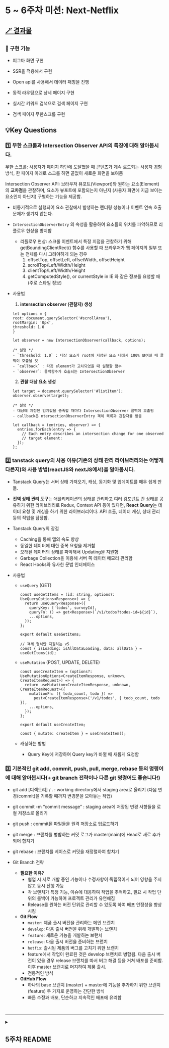 # 5 ~ 6주차 미션: Next-Netflix

## [🪄 결과물](https://next-netflix-20th-onedwo.vercel.app)

### 🩵 구현 기능

- 피그마 화면 구현

- SSR을 적용해서 구현

- Open api를 사용해서 데이터 패칭을 진행

- 동적 라우팅으로 상세 페이지 구현

- 실시간 키워드 검색으로 검색 페이지 구현

- 검색 페이지 무한스크롤 구현

## 💡Key Questions

### 1️⃣ 무한 스크롤과 Intersection Observer API의 특징에 대해 알아봅시다.

무한 스크롤: 사용자가 페이지 하단에 도달했을 때 콘텐츠가 계속 로드되는 사용자 경험 방식, 한 페이지 아래로 스크롤 하면 끝없이 새로운 화면을 보여줌

Intersection Observer API: 브라우저 뷰포트(Viewport)와 원하는 요소(Element)의 **교차점**을 관찰하며, 요소가 뷰포트에 포함되는지 아닌지 (사용자 화면에 지금 보이는 요소인지 아닌지) 구별하는 기능을 제공함.

- 비동기적으로 실행되어 요소 관찰에서 발생하는 렌더링 성능이나 이벤트 연속 호출 문제가 생기지 않는다.
- `IntersectionObserverEntry` 의 속성을 활용하여 요소들의 위치를 파악하므로 리플로우 현상을 방지함
  - 리플로우 현상: 스크롤 이벤트에서 특정 지점을 관찰하기 위해 getBoundingClientRect() 함수를 사용할 때 브라우저가 웹 페이지의 일부 또는 전체를 다시 그려야하게 되는 경우
    1. offsetTop, offsetLeft, offsetWidth, offsetHeight
    2. scrollTop/Left/Width/Height
    3. clientTop/Left/Width/Height
    4. getComputedStyle(), or currentStyle in IE
    와 같은 정보를 요청할 때 (주로 스타일 정보)
- 사용법

  1. **intersection observer (관찰자) 생성**

  ```
  let options = {
  root: document.querySelector('#scrollArea'),
  rootMargin: '0px',
  threshold: 1.0
  }

  let observer = new IntersectionObserver(callback, options);

  /* 설명 */
  - `threshold: 1.0` : 대상 요소가 root에 지정된 요소 내에서 100% 보여질 때 콜백이 호출될 것
  - `callback` : 타깃 element가 교차되었을 때 실행할 함수
  - `observer`: 콜백함수가 호출되는 IntersectionObserver
  ```

  2. **관찰 대상 요소 생성**

  ```
  let target = document.querySelector('#listItem');
  observer.observe(target);

  /* 설명 */
  - 대상에 지정된 임계값을 충족할 때마다 IntersectionObserver 콜백이 호출됨
  - callback은 ntersectionObserverEntry 객체 목록과 관찰자를 받음

  let callback = (entries, observer) => {
    entries.forEach(entry => {
      // Each entry describes an intersection change for one observed
      // target element:
    });
  };
  ```

### 2️⃣ tanstack query의 사용 이유(기존의 상태 관리 라이브러리와는 어떻게 다른지)와 사용 방법(reactJS와 nextJS에서)을 알아봅시다.

- Tanstack Query는 서버 상태 가져오기, 캐싱, 동기화 및 업데이트를 매우 쉽게 만듦.
- **전역 상태 관리 도구**는 애플리케이션의 상태를 관리하고 여러 컴포넌트 간 상태를 공유하기 위한 라이브러리로 Redux, Context API 등이 있다면, **React Query**는 데이터 요청 및 캐싱을 하기 위한 라이브러리이다. API 호출, 데이터 캐싱, 상태 관리 등의 작업을 담당함.
- Tanstack Query의 장점
  - Caching을 통해 앱의 속도 향상
  - 동일한 데이터에 대한 중복 요청을 제거함
  - 오래된 데이터의 상태를 파악해서 Updating을 지원함
  - Garbage Collection을 이용해 서버 쪽 데이터 메모리 관리함
  - React Hooks와 유사한 문법 인터페이스
- 사용법

  - `useQuery` (GET)

    ```
    const useGetItems = (id: string, options?: UseQueryOptions<Response>) => {
      return useQuery<Response>({
        queryKey: ['todos', surveyId],
        queryFn: () => get<Response>(`/v1/todos?todos-id=${id}`),
        ...options,
      });
    };

    export default useGetItems;

    // 객체 형식만 지원하는 v5
    const { isLoading: isAllDataLoading, data: allData } = useGetItems(id);
    ```

  - `useMutation` (POST, UPDATE, DELETE)

    ```
    const useCreateItem = (options?: UseMutationOptions<CreateItemResponse, unknown, CreateItemRequest>) => {
      return useMutation<CreateItemResponse, unknown, CreateItemRequest>({
        mutationFn: ({ todo_count, todo }) =>
          post<CreateItemResponse>('/v1/todos', { todo_count, todo }),
        ...options,
      });
    };

    export default useCreateItem;

    const { mutate: createItem } = useCreateItem();
    ```

  - 캐싱하는 방법
    - Query Key에 저장하여 Query key가 바뀔 때 새롭게 요청함

### 3️⃣ 기본적인 git add, commit, push, pull, merge, rebase 등의 명령어에 대해 알아봅시다(+ git branch 전략이나 다른 git 명령어도 좋습니다!)

- git add [디렉토리] / . : working directory에서 staging area로 올리기 (다음 변경(commit)을 기록할 때까지 변경분을 모아놓는 작업)
- git commit -m “commit message” : staging area에 저장된 변경 사항들을 로컬 저장소로 올리기
- git push : commit된 파일들을 원격 저장소로 업로드하기
- git merge : 브랜치를 병합하는 커밋 로그가 master(main)에 Head로 새로 추가되어 합치기
- git rebase : 브랜치를 베이스로 커밋을 재정렬하여 합치기

- Git Branch 전략
  - **필요한 이유?**
    - 협업 시 서로 개발 중인 기능이나 수정사항이 독립적이게 되어 영향을 주지 않고 동시 진행 가능
    - 각 브랜치가 특정 기능, 이슈에 대응하여 작업을 추적하고, 필요 시 작업 단위의 롤백이 가능하여 프로젝트 관리가 유연해짐
    - Release를 원하는 버전 단위로 관리할 수 있도록 하여 배포 안정성을 향상시킴
  - **Git Flow**
    - `master`: 제품 출시 버전을 관리하는 메인 브랜치
    - `develop`: 다음 출시 버전을 위해 개발하는 브랜치
    - `feature`: 새로운 기능을 개발하는 브랜치
    - `release`: 다음 출시 버전을 준비하는 브랜치
    - `hotfix`: 출시된 제품의 버그를 고치기 위한 브랜치
    - feature에서 작업이 완료된 것은 develop 브랜치로 병합됨. 다음 출시 버전이 있을 경우 release 브랜치를 따서 버그 해결 등을 거쳐 배포를 준비함. 이후 master 브랜치로 머지하여 제품 출시.
    - 전통적인 방식
  - **GitHub Flow**
    - 하나의 base 브랜치 (master) + master에 기능을 추가하기 위한 브랜치 (feature) 두 가지로 운영하는 간단한 방식
    - 빠른 수정과 배포, 단순하고 지속적인 배포에 유리함

<br/>
<hr>

<details>
<summary><h2>5주차 README</h2></summary>
<div markdown="1">
  
### 🩵 느낀 점

**[송유선]** 협업으로 진행하는 첫 스터디 과제라 우여곡절이 많았던 것 같다. 초기 세팅을 맞출 때부터 오류가 많이 나서 당황했지만, 같이 극복하는 과정에서 배운 것도 많았다. (public 폴더의 위치에 따른 경로 설정부터, next.js 의 파일 구조까지...) 이번에 Next.js, Tailwind.css, OpenAPI 등 처음 써 보는 게 너무 많아서 더 애를 먹었던 것 같다. 효율적인 코드를 작성하고 싶었는데 맞게 작성하고 있는지 확신할 수가 없어서 답답했다.. 나는 main과 detail 페이지를 작업했는데, 고민을 했던 부분 중 하나는 메인홈에서 혼합되어 있는 컨텐츠들의 상세 페이지를 어떻게 라우팅할지였다. 종류가 movie랑 tv로 섞여 있는데 getContents에서 불러오는 정보에는 영화인지 티비 프로그램인지 알려주는 부분이 없었지만 detail 정보를 요청하기 위해서는 id 앞에 종류를 써야 했다. 그래서 아예 상세 페이지를 라우팅할 때 미리 정의한 media_type을 (`const media_type = category.includes('/tv') ? 'tv' : 'movie';`) id와 함께 주소에 넣고 넘긴 뒤 params로 작업했는데... 버셀에서 배포할 때 오류가 났다..^^ 로컬에선 아무 문제 없었는데, 배포 시에는 더 엄격한 타입 검증을 해서 그런 것 같다. params 말고 props 각각 타입 지정해보기도 하고 여러 방법을 써 봤는데 아직 만족스럽게 해결하지 못 했다... (결국 eslintrc 에 any 쓸 수 있도록 규칙 추가함...) 이 부분은 다음 주에 가능하면 좀 더 괜찮은 방향으로 수정해보고 싶다. 추가로, 이번에는 스켈레톤이나 로딩 중에 보여줄 화면을 따로 만들지 못했는데 다음 주에 간단하게라도 추가해보고 싶다.
<br/><br/>
**[최지원]** Next를 처음 써보아서 초반에는 리액트와 가장 크게 다른 부분인 라우팅 방식, 서버 컴포넌트의 활용에 대해 알아본 후 시작했었습니다. 초기 세팅을 잘 해두어야 뒤에 가서 번거로움을 줄일 수 있다는 깨달음을 그 어떤 때보다 실감했고, 이번 협업에서 저는 초기 세팅, 랜딩 페이지, 검색 페이지를 담당했습니다. api key를 노출시키지 않기 위한 방법으로는 `next.config.ts` 에 가짜 경로를 지정해주는 방식을 적용하였는데, api 호출 함수쪽에서 해당 가짜 경로의 앞부분에 불필요한 domain을 붙여두거나 query 앞에 &와 ? 를 혼동하는 등 사소한 실수들과 결합되어 원하는 요청이 안 되는데서 조금 헤맸었습니다 .. 그리고 무엇보다 `“use client”`를 쓰지 않기 위한 서버 컴포넌트를 짜는 것에서 큰 어려움을 느꼈습니다. 실시간 검색이다 보니 useEffect는 필요한데, 해당 Search 컴포넌트는 서버 컴포넌트로 쓰고 싶어서 결국 useEffect를 포함하는 하위 클라이언트 컴포넌트로 분리하였고, 또다시 따로 분리한 Input 컴포넌트는 memo로 감싸주었습니다. 또 검색어 입력에서 입력값 변경에 따라 함수를 호출하기 때문에 한 자씩 입력될 때마다 불필요하게 리렌더링 되는 것을 막기 위해 `useDebouncedCallback`으로 감싸 0.3초의 지연을 주는 디바운싱을 적용했고, 처음에는 해당 처리를 하고 나니 또 초기 데이터가 뜨지 않는 문제가 발생하여 useEffect를 초기에만 한 번 불러오는 용도로 적용하였습니다. 무한 스크롤은 다음 주차에 적용해보고자 하고, 추가로 key question을 작성하면서 더 알게 된 최적화 방식을 적용해보고 싶습니다. 알아볼수록 지금까지 써온 React는 정말 좁은 범주였음을 느끼며.. 더욱 공부해야 할 게 많다고 느낀 한 주였습니다.<br/>
+) 프로젝트 본격 개발에 앞서 유선언니와 미리 협업을 경험해 볼 수 있어 좋았습니다. 대면으로 만나서 진행하니 빠르고 유연한 소통이 가능했고, 서로 의견을 활발히 주고 받아서 더 시너지를 낼 수 있었던 것 같습니다.
<br/>

## 💡Key Questions

### 1️⃣ React 18 버전의 변경점에 대해 설명해주세요.(+ 19 버전에 대한 추가 설명도 좋습니다)

**1. Server component (RSC) & Client component (RCC)**

기존 리액트 컴포넌트의 비동기적 data fetching은 client-server waterfall을 야기한다는 문제점이 있다. 부모 컴포넌트는 렌더링 후 필요한 데이터를 받아오기 시작하고 이 과정이 끝나기 전까지 자식 컴포넌트의 렌더링과 API 호출이 지연되며 불필요한 렌더링이 발생하기 때문이다.

이를 위해 등장한 서버 컴포넌트는 서버에서 Render을 수행하기 때문에 API를 통한 데이터 요청의 latency를 줄이고, 클라이언트에서 연속된 API 호출을 제거하여 client-server waterfall을 막는다.

**RSC의 장점**

- 자유로운 서버 리소스 접근
- 제로 번들 사이즈 컴포넌트
- 자동 코드 분할

참고: https://tech.kakaopay.com/post/react-server-components/#%EB%A6%AC%EC%95%A1%ED%8A%B8-%EC%84%9C%EB%B2%84-%EC%BB%B4%ED%8F%AC%EB%84%8C%ED%8A%B8rsc%EC%99%80-%EC%84%9C%EB%B2%84-%EC%82%AC%EC%9D%B4%EB%93%9C-%EB%A0%8C%EB%8D%94%EB%A7%81ssr

**2. Automatic batching**

상태 업데이트(setState)를 하나로 통합해서 배치 처리를 한 후 단일 리렌더링으로 처리함으로써 리렌더링 성능을 개선한다.

17v : 이벤트 핸들러 내부 자체에서만 상태 업데이트가 여러 번 발생할 경우 배치처리를 하여 한 번만 렌더링한다. 그 안에서 fetch()와 같이 콜백을 받아 처리하는 메소드가 있는 경우 적용되지 않는다. 따라서 state 수가 많아질수록 불필요한 리렌더링도 많이 발생한다.

18v : 이벤트 핸들러 내부에서 fetch() 함수를 활용해도 배치처리가 적용되어 핸들러 1번 작동마다 리렌더링이 1번 발생한다. but 아래와 같은 혼용 상태에서는 적용되지 않는다.

```tsx
const onClickCreateNumber = () => {
  // 핸들러 내부에서 상태 업데이트 (콜스택)
  setNumber((prev) => prev + 1);

  // fetch() 콜백함수 내부에서 상태 업데이트 (태스트 큐)
  fetch('https://jsonplaceholder.typicode.com/posts/1').then((response) => {
    setBoolean((prev) => !prev);
  });
};
```

**3. Concurrent Feature**

동시성 모드란 여러 작업을 동시에 처리하도록 우선순위를 나눠 작업 간 빠른 전환으로 동시에 수행되는 것처럼 하는 처리이다. js는 싱글 스레드 기반 언어이므로 작업을 실제로 동시에 처리하지는 않는다. 사용자 경험을 개선하는데 중요하다.

- **Suspense**

  사용자에게 보여주고 싶은 컴포넌트를 먼저 렌더링할 수 있게 하는 기능이다. 초기 렌더링 페이지를 전체가 아닌 빠르게 준비된 부분부터 보여주어 초기 렌더링 속도가 감소한다.

  ```tsx
  <Suspense fallback={<Spinner />}>
    <Comments />
  </Suspense>
  ```

  Suspense로 렌더링을 원하는 컴포넌트를 감싸면 해당 컴포넌트 렌더링이 완료되기 전까지 fallback 내부의 컴포넌트를 사용자에게 보여준다. SSR환경에서 가장 잘 작동한다.

- createRoot
  위의 배치처리와 동시성 모드는 render() 대신 쓰이는 createRoot API를 통해 지원된다. 아래와 같이 쓰인다.

  ```tsx
  // React-18v
  import React from 'react';
  import App from './App';

  import { createRoot } from 'react-dom/client';
  const container = document.getElementById('root');
  const root = createRoot(container);
  root.render(<App />);
  ```

- **Transition**
  기존의 디바운스, 쓰로틀링, setTimeout은 특정 시간을 반드시 기다려야 했으나 이를 사용하지 않고 `useTransition` 훅을 통해 `isPending` 상태값을 가져와 렌더링 결과를 분기 처리한다.
  `isPending`: state 변경 직후에도 UI를 리렌더링 하지 않고 잠시 유지하는 상태
  `startTransition` : 우선순위가 높은 상태 업데이트가 발생하면 내부에 선언한 상태 업데이트는 중단되고 클릭이나 키 입력이 끝난 후 이후에 해당 상태 업데이트가 발생한다.
  ```tsx
  const [isPending, startTransition] = useTransition({ timeoutMs: 5000 });
  ```

**4. New Hooks**

- `useId()`
  - 난수 ID를 생성하는 Hook
  - 클라이언트와 서버간의 hydration의 불일치를 피하면서 유니크 아이디를 생성하지만 key는 아니다.
  ```tsx
  function CreateId() {
    const id = useId();
    return <input id={id} type="text" />;
  }
  ```
- `useDeferredValue()`
  - 트리에서 급하지 않은 부분의 재랜더링을 지연할 수 있는 기능을 지원
  - 디바운스와 비슷하지만 고정된 지연시간이 없고 렌더링이 반영되는 시점에 지연 렌더링을 시도합니다.
    - But 주의할 점은 https://11001.tistory.com/250

### 2️⃣ nextJS 13 이후의 app routing 방식의 특징과 기능에 대해 설명해주세요.

Next.js 13 버전은 기존의 페이지 라우팅 방식에서 벗어나 새로운 App Routing 방식을 도입하여 개발자 경험과 성능을 향상시켰다. 우선 첫째로, 디렉터리를 구성하는 방식에 변화가 생겼다.

13 이전 버전에서는 pages 디렉터리를 중심으로 라우팅이 이루어졌다. pages 디렉터리 내부에 파일이나 디렉터리를 생성하면 해당 경로가 자동으로 라우팅되었다. (pages/main.js 파일을 생성하면 /main 경로로 접근하는 방식) 그러나 13에서는 새로운 app 디렉터리를 도입하여 해당 방식을 개선하였다. 우선 각 디렉터리 내에 layout.js 파일을 생성하여 해당 경로의 공통 레이아웃을 정의할 수 있고, loading.js와 error.js 파일을 통해 로딩 상태와 에러 처리를 디렉터리별로 관리할 수 있으며, 파일 상단에 'use client'; 지시어를 사용하여 클라이언트 컴포넌트를 정의할 수도 있다.

Next.js 13에서는 기본적으로 서버 컴포넌트(서버에서 렌더링되며, 비동기 함수로 정의 가능)를 사용하며, 필요에 따라 클라이언트 컴포넌트('use client'; 지시어를 사용하여 정의하며, 브라우저에서 실행됨)를 정의한다. 서버 컴포넌트에서는 데이터베이스 접근, API 호출 등 서버 측 로직을 직접 구현할 수 있다. 이를 통해 서버리스 함수를 작성할 수 있으며, 별도의 백엔드 서버 없이도 백엔드 로직을 구현할 수 있다.

또한, 패러랠 라우트(동일한 레벨에서 여러 경로를 동시에 렌더링할 수 있도록 하는 기능)와 인터셉팅 라우트(기존의 네비게이션 흐름을 가로채어 다른 UI를 렌더링할 수 있게 함)도 구현 가능하다. 각각 [[]]나 (())를 사용하여 라우트를 정의하면 된다.

SSR은 서버 사이드 렌더링으로, 요청 시점에 서버에서 HTML을 생성하여 클라이언트에게 전달하는 방식이다. Next.js에서는 기본적으로 페이지 컴포넌트를 비동기 함수로 정의하고, 내부에서 데이터를 패칭하여 SSR을 구현한다. SSG는 빌드 시점에 HTML을 생성하여 CDN에 배포하는 방식으로, 빠른 응답 속도와 캐싱에 유리하다는 장범이 있다. Next.js에서 이걸 구현하려면 getStaticProps나 generateStaticParams를 사용하면 된다.

### 3️⃣ vercel, netlify 같은 호스팅 플랫폼의 특징과 내부 구현 원리에 대해 설명해주세요(+ aws의 스토리지와 인스턴스 등 생태계에 대해서도 알려주세요)

**1) Vercel**

Next.js의 개발사로, CI/CD 파이프라인을 자동화하여 Git에서 커밋이 발생할 때마다 변경된 내용을 자동으로 빌드하고 배포한다.

1. **서버리스 기능**: 클라이언트 요청에 따라 서버리스 함수가 트리거된다. 이 함수는 AWS Lambda 같은 서버리스 플랫폼을 기반으로, 필요할 때마다 인스턴스를 생성하여 실행하고, 처리가 끝나면 인스턴스를 제거한다.
2. **캐싱과 엣지 네트워크**: 전 세계에 분산된 CDN을 통해 정적 콘텐츠를 캐싱하여 빠르게 제공하고, 데이터베이스나 API 호출이 필요한 경우에는 엣지 네트워크를 사용해 지연 시간을 최소화한다.

**2) Netlify**

Jamstack(Javascript, API, Markup) 구조의 프로젝트에 최적화되어 있으며, 정적 웹사이트 생성과 CDN 배포를 기본으로 합니다.

1. **CI/CD 파이프라인**: Git 저장소에 변경이 발생하면 자동으로 빌드와 배포를 수행하고, 사용자 정의 가능한 빌드 스크립트를 통해 애플리케이션의 복잡한 빌드 과정을 유연하게 설정할 수 있다.
2. **서버리스 함수 지원**: Netlify Functions라는 서버리스 기능을 통해, 요청이 발생할 때만 함수를 실행하는 방식으로 리소스를 절약한다.
3. **내부 CDN 및 엣지 네트워크**: 전 세계 CDN 네트워크를 통해 정적 자산을 빠르게 제공, 특정 페이지나 API 호출을 위한 엣지 네트워크 최적화로 성능을 높인다.

**3) AWS 생태계**

1. **AWS 스토리지**: 안정적이고 확장성 높은 오브젝트 스토리지 서비스. 정적 웹사이트 호스팅, 백업, 데이터 아카이빙 등에 많이 사용된다. 정적 파일을 S3에 업로드하고 CloudFront CDN과 연계하면 빠른 콘텐츠 전송이 가능하다.
2. **EC2 인스턴스**: 가상 서버 인스턴스. 운영 체제와 소프트웨어를 설치하여 애플리케이션을 호스팅할 수 있고 서버를 확장하거나 줄일 수 있습니다.
3. **AWS Lambda (서버리스 컴퓨팅)**: Vercel과 Netlify의 서버리스 함수와 유사하게 특정 이벤트에 따라 함수가 실행된다.
4. **데이터베이스와 API 서비스**: RDS나 DynamoDB 등의 데이터베이스를 제공하고 API Gateway를 통해 서버리스 API를 통해 유연한 아키텍처 구성이 가능하다.

</div>
</details>
<br/>
